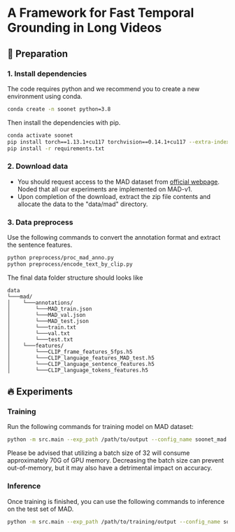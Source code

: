 # A Framework for Fast Temporal Grounding in Long Videos
## 🚀 Preparation

### 1. Install dependencies
The code requires python and we recommend you to create a new environment using conda.

```bash
conda create -n soonet python=3.8
```

Then install the dependencies with pip.

```bash
conda activate soonet
pip install torch==1.13.1+cu117 torchvision==0.14.1+cu117 --extra-index-url https://download.pytorch.org/whl/cu117
pip install -r requirements.txt
```

### 2. Download data
- You should request access to the MAD dataset from [official webpage](https://github.com/Soldelli/MAD). Noded that all our experiments are implemented on MAD-v1.
- Upon completion of the download, extract the zip file contents and allocate the data to the "data/mad" directory.

### 3. Data preprocess

Use the following commands to convert the annotation format and extract the sentence features.

```bash
python preprocess/proc_mad_anno.py
python preprocess/encode_text_by_clip.py
```

The final data folder structure should looks like
```
data
└───mad/
│    └───annotations/
│        └───MAD_train.json
│        └───MAD_val.json
│        └───MAD_test.json
│        └───train.txt
│        └───val.txt
│        └───test.txt
│    └───features/  
│        └───CLIP_frame_features_5fps.h5
│        └───CLIP_language_features_MAD_test.h5
│        └───CLIP_language_sentence_features.h5
│        └───CLIP_language_tokens_features.h5
```

## 🔥 Experiments

### Training

Run the following commands for training model on MAD dataset:

```bash
python -m src.main --exp_path /path/to/output --config_name soonet_mad --device_id 0 --mode train
```

Please be advised that utilizing a batch size of 32 will consume approximately 70G of GPU memory. 
Decreasing the batch size can prevent out-of-memory, but it may also have a detrimental impact on accuracy.

### Inference

Once training is finished, you can use the following commands to inference on the test set of MAD.

```bash
python -m src.main --exp_path /path/to/training/output --config_name soonet_mad --device_id 0 --mode test
```

